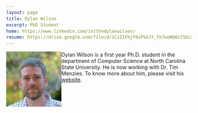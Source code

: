 ```yaml
---
layout: page
title: Dylan Wilson
excerpt: PhD Student
home: https://www.linkedin.com/in/thedylanwilson/
resume: https://drive.google.com/file/d/1CzIIFhjY8sPkkJt_fo7woWQ6n7SbLXAn/view?usp=sharing
---
```



<img align="left" width="150" src="/img/Dylan.jpg">
Dylan Wilson is a first year Ph.D. student in the department of Computer Science at North Carolina State University. He is now working with Dr. Tim Menzies. To know more about him, please visit his <a href="https://www.linkedin.com/in/thedylanwilson/">website</a>.
